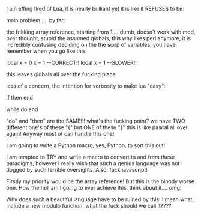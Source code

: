 


I am effing tired of Lua, it is nearly brilliant yet it is like it REFUSES to be:

main problem..... by far:

the frikking array reference, starting from 1.... dumb, doesn't work with mod, over thought, stupid
the assumed globals, this why likes perl anymore, it is incredibly confusing deciding on the the scop of variables, you have remember when you go like this:

local x = 0
x = 1 --CORRECT!!
local x = 1 --SLOWER!!

this leaves globals all over the fucking place


less of a concern, the intention for verbosity to make lua "easy":

if <blah> then
	<some shit>
end

while <blah> do
	<some shit>
end

"do" and "then" are the SAME!!! what's the fucking point? we have TWO different one's of these "{" but ONE of these "}"
this is like pascal all over again! Anyway most of can handle this one!


I am going to write a Python macro, yes, Python, to sort this out!


I am tempted to TRY and write a macro to convert to and from these paradigms, however I really wish that such a genius language was not dogged by such terrible oversights. Also, fuck javascript!

Firstly my priority would be the array reference! But this is the bloody worse one. How the hell am I going to ever achieve this, think about it.... omg!

Why does such a beautiful language have to be ruined by this! I mean what, include a new modulo function, what the fuck should we call it????









